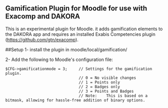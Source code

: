 Gamification Plugin for Moodle for use with Exacomp and DAKORA
------------------------------------------

This is an experimental plugin for Moodle. it adds gamification elements to the DAKORA app and requires an installed Exabis Competencies plugin (https://github.com/gtn/exacomp).

##Setup
1- install the plugin in moodle/local/gamification/

2- Add the following to Moodle's configuration file:   

```
$CFG->gamificationmode = 3; 	// Settings for the gamification plugin.
			    				// 0 = No visible changes
								// 1 = Points only
								// 2 = Badges only
								// 3 = Points and Badges
								// Note: 	This is based on a bitmask, allowing for hassle-free addition of binary options.
```
